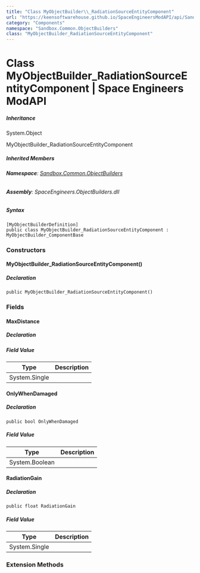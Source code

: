 ```yaml
---
title: "Class MyObjectBuilder\\_RadiationSourceEntityComponent"
url: "https://keensoftwarehouse.github.io/SpaceEngineersModAPI/api/Sandbox.Common.ObjectBuilders.MyObjectBuilder_RadiationSourceEntityComponent.html"
category: "Components"
namespace: "Sandbox.Common.ObjectBuilders"
class: "MyObjectBuilder_RadiationSourceEntityComponent"
---
```


# Class MyObjectBuilder\_RadiationSourceEntityComponent | Space Engineers ModAPI

##### Inheritance

System.Object

MyObjectBuilder\_RadiationSourceEntityComponent

##### Inherited Members

###### **Namespace**: [Sandbox.Common.ObjectBuilders](https://keensoftwarehouse.github.io/SpaceEngineersModAPI/api/Sandbox.Common.ObjectBuilders.html)

###### **Assembly**: SpaceEngineers.ObjectBuilders.dll

##### Syntax

```
[MyObjectBuilderDefinition]
public class MyObjectBuilder_RadiationSourceEntityComponent : MyObjectBuilder_ComponentBase
```

### Constructors

#### MyObjectBuilder\_RadiationSourceEntityComponent()

##### Declaration

```
public MyObjectBuilder_RadiationSourceEntityComponent()
```

### Fields

#### MaxDistance

##### Declaration

##### Field Value

| Type | Description |
| --- | --- |
| System.Single |     |

#### OnlyWhenDamaged

##### Declaration

```
public bool OnlyWhenDamaged
```

##### Field Value

| Type | Description |
| --- | --- |
| System.Boolean |     |

#### RadiationGain

##### Declaration

```
public float RadiationGain
```

##### Field Value

| Type | Description |
| --- | --- |
| System.Single |     |

### Extension Methods